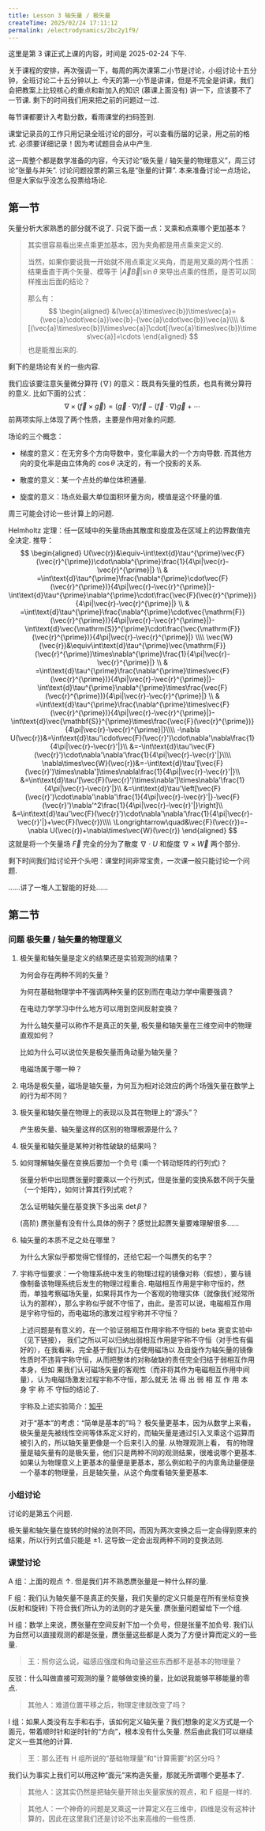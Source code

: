 ```yaml
---
title: Lesson 3 轴矢量 / 极矢量
createTime: 2025/02/24 17:11:12
permalink: /electrodynamics/2bc2y1f9/
---
```

这里是第 3 课正式上课的内容，时间是 2025-02-24 下午.

关于课程的安排，再次强调一下，每周的两次课第二小节是讨论，小组讨论十五分钟，全班讨论二十五分钟以上. 今天的第一小节是讲课，但是不完全是讲课，我们会把教案上比较核心的重点和新加入的知识 (慕课上面没有) 讲一下，应该要不了一节课. 剩下的时间我们用来把之前的问题过一过.

每节课都要计入考勤分数，看雨课堂的扫码签到.

课堂记录员的工作只用记录全班讨论的部分，可以查看历届的记录，用之前的格式. 必须要详细记录！因为考试题目会从中产生.

这一周整个都是数学准备的内容，今天讨论“极矢量 / 轴矢量的物理意义”，周三讨论“张量与并矢”. 讨论问题投票的第三名是“张量的计算”. 本来准备讨论一点场论，但是大家似乎没怎么投票给场论.

## 第一节

矢量分析大家熟悉的部分就不说了. 只说下面一点：叉乘和点乘哪个更加基本？

> 其实很容易看出来点乘更加基本，因为夹角都是用点乘来定义的.
>
> 当然，如果你要说我一开始就不用点乘定义夹角，而是用叉乘的两个性质：结果垂直于两个矢量、模等于 $|\vec{A}\vec{B}|\sin\theta$ 来导出点乘的性质，是否可以同样推出后面的结论？
>
> 那么有：
> $$
> \begin{aligned}
> &(\vec{a}\times\vec{b})\times\vec{a}=(\vec{a}\cdot\vec{a})\vec{b}-(\vec{a}\cdot\vec{b})\vec{a}\\\\
> &[(\vec{a}\times\vec{b})\times\vec{a}]\cdot[(\vec{a}\times\vec{b})\times\vec{a}]=\cdots
> \end{aligned}
> $$
> 也是能推出来的.

剩下的是场论有关的一些内容.

我们应该要注意矢量微分算符 ($\nabla$) 的意义：既具有矢量的性质，也具有微分算符的意义. 比如下面的公式：
$$
\nabla\times(\vec{f}\times\vec{g})=(\vec{g}\cdot\nabla)\vec{f}-(\vec{f}\cdot\nabla)\vec{g}+\cdots
$$
前两项实际上体现了两个性质，主要是作用对象的问题.

场论的三个概念：

* 梯度的意义：在无穷多个方向导数中，变化率最大的一个方向导数. 而其他方向的变化率是由立体角的 $\cos\theta$ 决定的，有一个投影的关系.

* 散度的意义：某一个点处的单位体积通量.

* 旋度的意义：场点处最大单位面积环量方向，模值是这个环量的值.

周三可能会讨论一些计算上的问题.

Helmholtz 定理：任一区域中的矢量场由其散度和旋度及在区域上的边界数值完全决定. 推导：
$$
\begin{aligned}
  U(\vec{r})&\equiv-\int\text{d}\tau^{\prime}\vec{F}(\vec{r}^{\prime})\cdot\nabla^{\prime}\frac{1}{4\pi|\vec{r}-\vec{r}^{\prime}|} \\
 & =\int\text{d}\tau^{\prime}\frac{\nabla^{\prime}\cdot\vec{F}(\vec{r}^{\prime})}{4\pi|\vec{r}-\vec{r}^{\prime}|}-\int\text{d}\tau^{\prime}\nabla^{\prime}\cdot\frac{\vec{F}(\vec{r}^{\prime})}{4\pi|\vec{r}-\vec{r}^{\prime}|} \\
 & =\int\text{d}\tau^{\prime}\frac{\nabla^{\prime}\cdot\vec{\mathrm{F}}(\vec{r}^{\prime})}{4\pi|\vec{r}-\vec{r}^{\prime}|}-\int\text{d}\vec{\mathrm{S}}^{\prime}\cdot\frac{\vec{\mathrm{F}}(\vec{r}^{\prime})}{4\pi|\vec{r}-\vec{r}^{\prime}|} \\\\
 \vec{W}(\vec{r})&\equiv\int\text{d}\tau^{\prime}\vec{\mathrm{F}}(\vec{r}^{\prime})\times\nabla^{\prime}\frac{1}{4\pi|\vec{r}-\vec{r}^{\prime}|} \\
 & =\int\text{d}\tau^{\prime}\frac{\nabla^{\prime}\times\vec{F}(\vec{r}^{\prime})}{4\pi|\vec{r}-\vec{r}^{\prime}|}-\int\text{d}\tau^{\prime}\nabla^{\prime}\times\frac{\vec{F}(\vec{r}^{\prime})}{4\pi|\vec{r}-\vec{r}^{\prime}|} \\
 & =\int\text{d}\tau^{\prime}\frac{\nabla^{\prime}\times\vec{F}(\vec{r}^{\prime})}{4\pi|\vec{r}-\vec{r}^{\prime}|}-\int\text{d}\vec{\mathbf{S}}^{\prime}\times\frac{\vec{F}(\vec{r}^{\prime})}{4\pi|\vec{r}-\vec{r}^{\prime}|}\\\\
-\nabla U(\vec{r})&=\int\text{d}\tau'\cdot\vec{F}(\vec{r}')\cdot\nabla'\nabla\frac{1}{4\pi|\vec{r}-\vec{r}'|}\\
&=-\int\text{d}\tau'\vec{F}(\vec{r}')\cdot\nabla'\nabla'\frac{1}{4\pi|\vec{r}-\vec{r}'|}\\\\
\nabla\times\vec{W}(\vec{r})&=-\int\text{d}\tau'[\vec{F}(\vec{r}')\times\nabla']\times\nabla\frac{1}{4\pi|\vec{r}-\vec{r}'|}\\
&=\int\text{d}\tau'[\vec{F}(\vec{r}')\times\nabla']\times\nabla'\frac{1}{4\pi|\vec{r}-\vec{r}'|}\\
&=\int\text{d}\tau'\left[\vec{F}(\vec{r}')\cdot\nabla'\nabla'\frac{1}{4\pi|\vec{r}-\vec{r}'|}-\vec{F}(\vec{r}')\nabla'^2\frac{1}{4\pi|\vec{r}-\vec{r}'|}\right]\\
&=\int\text{d}\tau'\vec{F}(\vec{r}')\cdot\nabla'\nabla'\frac{1}{4\pi|\vec{r}-\vec{r}'|}+\vec{F}(\vec{r})\\\\
\Longrightarrow\quad&\vec{F}(\vec{r})=-\nabla U(\vec{r})+\nabla\times\vec{W}(\vec{r})
\end{aligned}
$$
这就是将一个矢量场 $\vec{F}$ 完全的分为了散度 $\nabla\cdot U$ 和旋度 $\nabla\times\vec{W}$ 两个部分.

剩下时间我们给讨论开个头吧：课堂时间非常宝贵，一次课一般只能讨论一个问题.

……讲了一堆人工智能的好处……

## 第二节

### 问题  极矢量 / 轴矢量的物理意义

1. 极矢量和轴矢量是定义的结果还是实验观测的结果？

   为何会存在两种不同的矢量？

   为何在基础物理学中不强调两种矢量的区别而在电动力学中需要强调？

   在电动力学学习中什么地方可以用到空间反射变换？

   为什么轴矢量可以称作不是真正的矢量, 极矢量和轴矢量在三维空间中的物理直观如何？

   比如为什么可以说位矢是极矢量而角动量为轴矢量？

   电磁场属于哪一种？ 

2. 电场是极矢量，磁场是轴矢量，为何互为相对论效应的两个场强矢量在数学上的行为却不同？  

3. 极矢量和轴矢量在物理上的表现以及其在物理上的“源头”？

   产生极矢量、轴矢量这样的区别的物理根源是什么？  

4. 极矢量和轴矢量是某种对称性破缺的结果吗？

5. 如何理解轴矢量在变换后要加一个负号 (乘一个转动矩阵的行列式)？

   张量分析中出现赝张量时要乘以一个行列式，但是张量的变换系数不同于矢量（一个矩阵），如何计算其行列式呢？

   怎么证明轴矢量在基变换下多出来 $\det\beta$？ 

   (高阶) 赝张量有没有什么具体的例子？感觉比起赝矢量要难理解很多……

6. 轴矢量的本质不足之处在哪里？

   为什么大家似乎都觉得它怪怪的，还给它起一个叫赝矢的名字？   

7. 宇称守恒要求：一个物理系统中发生的物理过程的镜像对称（假想），要与镜像制备该物理系统后发生的物理过程重合. 电磁相互作用是宇称守恒的，然而，单独考察磁场矢量，如果将其作为一个客观的物理实体（就像我们经常所认为的那样），那么宇称似乎就不守恒了，由此，是否可以说，电磁相互作用是宇称守恒的，而电磁场的激发过程宇称并不守恒？ 

   上述问题是有意义的，在一个验证弱相互作用宇称不守恒的 beta 衰变实验中（见下链接）， 我们之所以可以归纳出弱相互作用是宇称不守恒（对手性有偏好的），在我看来，完全基于我们认为在使用磁场以 及自旋作为轴矢量的镜像性质时不违背宇称守恒，从而把整体的对称破缺的责任完全归结于弱相互作用本身，但如 果我们认可磁场矢量的客观性（而非将其作为电磁相互作用中间量），认为电磁场激发过程宇称不守恒，那么就无 法 得 出 弱 相 互 作 用 本 身 宇 称 不 守恒的结论了. 

   宇称及上述实验简介：[知乎](https://www.zhihu.com/question/28146336/answer/624826487)

   对于“基本”的考虑：“简单是基本的”吗？ 极矢量更基本，因为从数学上来看，极矢量是先被线性空间等体系定义好的，而轴矢量是通过引入叉乘这个运算而被引入的，所以轴矢量更像是一个后来引入的量.  从物理观测上看， 有的物理量是轴矢量有的是极矢量，他们只是两种不同的观测结果，很难说哪个更基本. 如果认为物理意义上更基本的量便是更基本，那么例如粒子的内禀角动量便是一个基本的物理量，且是轴矢量，从这个角度看轴矢量更基本.

### 小组讨论

讨论的是第五个问题.

极矢量和轴矢量在旋转的时候的法则不同，而因为两次变换之后一定会得到原来的结果，所以行列式值只能是 $\pm1$. 这导致一定会出现两种不同的变换法则.

### 课堂讨论

A 组：上面的观点 $\uparrow$. 但是我们并不熟悉赝张量是一种什么样的量.

F 组：我们认为轴矢量不是真正的矢量，我们矢量的定义只能是在所有坐标变换 (反射和旋转) 下符合我们所认为的法则的才是矢量. 赝张量问题留给下一个组.

H 组：数学上来说，赝张量在空间反射下加一个负号，但是张量不加负号. 我们认为自然可以直接观测的都是张量，赝张量这些都是人类为了方便计算而定义的一些量.

> 王：照你这么说，磁感应强度和角动量这些东西都不是基本的物理量？

反驳：什么叫做直接可观测的量？能够做变换的量，比如说我能够平移能量的零点.

> 其他人：难道位置平移之后，物理定律就改变了吗？

I 组：如果人类没有左手和右手，该如何定义轴矢量？我们想象的定义方式是一个面元，带着顺时针和逆时针的“方向”，根本没有什么矢量. 然后由此我们可以继续定义一些其他的计算.

> 王：那么还有 H 组所说的“基础物理量”和“计算需要”的区分吗？

我们认为事实上我们可以用这种“面元”来构造矢量，那就无所谓哪个更基本了.

> 其他人：这其实仍然是把轴矢量开除出矢量家族的观点，和 F 组是一样的.

> 其他人：一个神奇的问题是叉乘这一计算定义在三维中，四维是没有这种计算的，因此在这里我们还是讨论不出来高维的一些性质.

